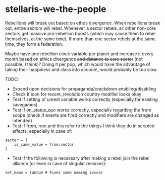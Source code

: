 # stellaris-we-the-people

Rebellions will break out based on ethos divergence. When rebellions break out, entire sectors will rebel. Whenever a sector rebels, all other non-core sectors get massive pro-rebellion boosts (which may cause them to rebel themselves, at the same time). If more than one sector rebels at the same time, they form a federation.

Maybe have one rebellion clock variable per planet and increase it every month based on ethics divergence ~~and distance to core sector~~ (not possible, I think)? Doing it per pop, which would have the advantage of taking their happiness and class into account, would probably be too slow.

TODO:
+ Expand upon decisions for propaganda/crackdown enabling/disabling
+ Check if icon for recent_revolution country modifier looks okay
+ Test if setting of unrest variable works correctly (especially for existing savegames)
+ Test if on_status_quo works correctly, especially regarding the from scope (check if events are fired correctly and modifiers are changed as intended)
+ Test if from, root and this refer to the things I think they do in scripted effects, especially in case of:

```
sector = {
    is_same_value = from.sector
}
```

+ Test if the following is necessary after making a rebel join the rebel alliance (or even in case of singular releases):

```
set_name = random # Fixes some naming issues
```